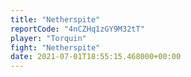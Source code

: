 ```yaml
---
title: "Netherspite"
reportCode: "4nCZHq1zGY9M32tT"
player: "Torquin"
fight: "Netherspite"
date: 2021-07-01T18:55:15.468000+00:00
---
```

